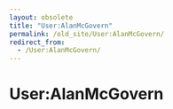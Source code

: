 ```yaml
---
layout: obsolete
title: "User:AlanMcGovern"
permalink: /old_site/User:AlanMcGovern/
redirect_from:
  - /User:AlanMcGovern/
---
```


User:AlanMcGovern
=================



